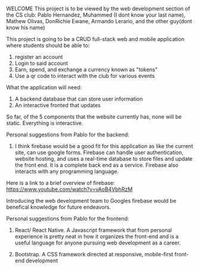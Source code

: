 WELCOME
This project is to be viewed by the web development section of the CS club: Pablo Hernandez, Muhammed (I dont know your last name), Mathew Olivas, DonRichie Ewane, Armando Lerario, and the other guy(dont know his name)

This project is going to be a  CRUD full-stack web and mobile application where students should be able to:
1. register an account
2. Login to said account
3. Earn, spend, and exchange a currency known as "tokens"
4. Use a qr code to interact with the club for various events

What the application will need: 
1. A backend database that can store user information
2. An interactive fronted that updates 

So far, of the 5 components that the website currently has, none will be static. Everything is interactive.

Personal suggestions from Pablo for the backend:
1. I think firebase would be a good fit for this application as like the current site, can use google forms. Firebase can handle user authentication, website hosting, and uses a real-time database to store files and update the front end. It is a complete back end as a service. Firebase also interacts with any programming language.

Here is a link to a brief overview of firebase: 
https://www.youtube.com/watch?v=vAoB4VbhRzM

 Introducing the web development team to Googles firebase would be benefical knowledge for future endeavors.

 Personal suggestions from Pablo for the frontend:
 1. React/ React Native. A Javascript framework that from personal experience is pretty neat in how it organizes the front-end and is a useful language for anyone pursuing web development as a career.
 
 2. Bootstrap. A CSS framework directed at responsive, mobile-first front-end development
